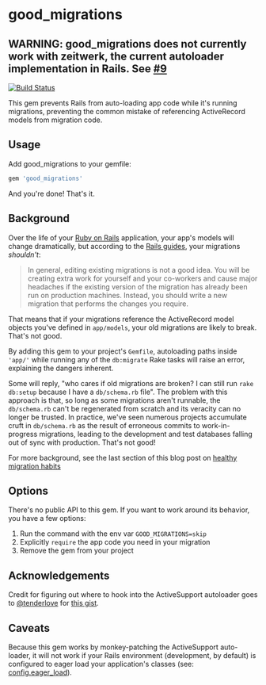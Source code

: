 # good_migrations

## **WARNING: good_migrations does not currently work with zeitwerk, the current autoloader implementation in Rails. See [#9](/issues/9)**

[![Build Status](https://travis-ci.org/testdouble/good-migrations.svg?branch=main)](https://travis-ci.org/testdouble/good-migrations)

This gem prevents Rails from auto-loading app code while it's running migrations,
preventing the common mistake of referencing ActiveRecord models from migration
code.

## Usage

Add good_migrations to your gemfile:

``` ruby
gem 'good_migrations'
```

And you're done! That's it.


## Background

Over the life of your [Ruby on Rails](http://rubyonrails.org) application, your
app's models will change dramatically, but according to the [Rails
guides](http://guides.rubyonrails.org/active_record_migrations.html#changing-existing-migrations), your migrations _shouldn't_:

> In general, editing existing migrations is not a good idea. You will be
creating extra work for yourself and your co-workers and cause major headaches
if the existing version of the migration has already been run on production
machines. Instead, you should write a new migration that performs the changes you
require.

That means that if your migrations reference the ActiveRecord model objects
you've defined in `app/models`, your old migrations are likely to break. That's
not good.

By adding this gem to your project's `Gemfile`, autoloading paths inside `'app/'`
while running any of the `db:migrate` Rake tasks will raise an error, explaining
the dangers inherent.

Some will reply, "who cares if old migrations are broken? I can still run `rake
db:setup` because I have a `db/schema.rb` file". The problem with this approach
is that, so long as some migrations aren't runnable, the `db/schema.rb` can't
be regenerated from scratch and its veracity can no longer be trusted. In
practice, we've seen numerous projects accumulate cruft in `db/schema.rb` as the
result of erroneous commits to work-in-progress migrations, leading to the
development and test databases falling out of sync with production. That's not
good!

For more background, see the last section of this blog post on [healthy migration
habits](http://blog.testdouble.com/posts/2014-11-04-healthy-migration-habits.html)

## Options

There's no public API to this gem. If you want to work around its behavior, you
have a few options:

1. Run the command with the env var `GOOD_MIGRATIONS=skip`
2. Explicitly `require` the app code you need in your migration
3. Remove the gem from your project

## Acknowledgements

Credit for figuring out where to hook into the ActiveSupport autoloader goes
to [@tenderlove](https://github.com/tenderlove) for [this
gist](https://gist.github.com/tenderlove/44447d1b1e466a28eb3f).

## Caveats

Because this gem works by monkey-patching the ActiveSupport auto-loader, it will
not work if your Rails environment (development, by default) is configured to
eager load your application's classes (see:
[config.eager_load](http://edgeguides.rubyonrails.org/configuring.html#rails-general-configuration)).
